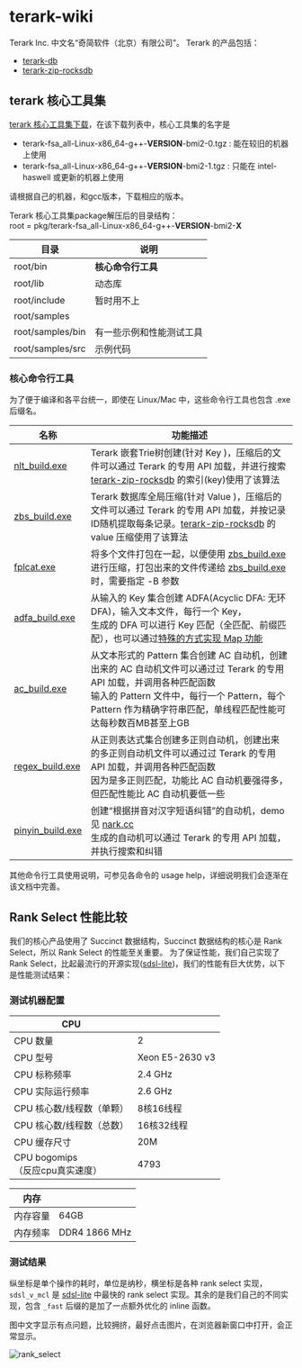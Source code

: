 # terark-wiki

Terark Inc. 中文名“奇简软件（北京）有限公司”。
Terark 的产品包括：
- [terark-db](https://github.com/Terark/terark-db)
- [terark-zip-rocksdb](https://github.com/Terark/terark-zip-rocksdb)

## terark 核心工具集

[terark 核心工具集下载](http://nark.cc/download/)，在该下载列表中，核心工具集的名字是
- terark-fsa_all-Linux-x86_64-g++-**VERSION**-bmi2-0.tgz : 能在较旧的机器上使用
- terark-fsa_all-Linux-x86_64-g++-**VERSION**-bmi2-1.tgz : 只能在 intel-haswell 或更新的机器上使用

请根据自己的机器，和gcc版本，下载相应的版本。

Terark 核心工具集package解压后的目录结构：<br>
root = pkg/terark-fsa_all-Linux-x86_64-g++-**VERSION**-bmi2-**X**<br>

|目录|说明|
--------|---------|
root/bin| **核心命令行工具** |
root/lib| 动态库 |
root/include| 暂时用不上 |
root/samples| |
root/samples/bin| 有一些示例和性能测试工具|
root/samples/src| 示例代码 |

### 核心命令行工具
为了便于编译和各平台统一，即使在 Linux/Mac 中，这些命令行工具也包含 .exe 后缀名。

|名称|功能描述  |
-----|-----|
[nlt_build.exe](tools/bin/nlt_build.exe.md)|Terark 嵌套Trie树创建(针对 Key )，压缩后的文件可以通过 Terark 的专用 API 加载，并进行搜索<br>[terark-zip-rocksdb](https://github.com/Terark/terark-zip-rocksdb) 的索引(key)使用了该算法|
[zbs_build.exe](tools/bin/zbs_build.exe.md)|Terark 数据库全局压缩(针对 Value )，压缩后的文件可以通过 Terark 的专用 API 加载，并按记录ID随机提取每条记录。[terark-zip-rocksdb](https://github.com/Terark/terark-zip-rocksdb) 的 value 压缩使用了该算法|
[fplcat.exe](tools/bin/fplcat.exe.md)|将多个文件打包在一起，以便使用 [zbs_build.exe](tools/bin/zbs_build.exe.md) 进行压缩，打包出来的文件传递给 [zbs_build.exe](tools/bin/zbs_build.exe.md) 时，需要指定 -B 参数|
|[adfa_build.exe](tools/bin/adfa_build.exe.md)|从输入的 Key 集合创建 ADFA(Acyclic DFA: 无环DFA)，输入文本文件，每行一个 Key，<br/>生成的 DFA 可以进行 Key 匹配（全匹配、前缀匹配），也可以通过[特殊的方式实现 Map 功能](http://nark.cc/p/?p=172)|
[ac_build.exe](tools/bin/ac_build.exe.md)|从文本形式的 Pattern 集合创建 AC 自动机，创建出来的 AC 自动机文件可以通过过 Terark 的专用 API 加载，并调用各种匹配函数<br/>输入的 Pattern 文件中，每行一个 Pattern，每个 Pattern 作为精确字符串匹配，单线程匹配性能可达每秒数百MB甚至上GB|
[regex_build.exe](tools/bin/regex_build.exe.md)|从正则表达式集合创建多正则自动机，创建出来的多正则自动机文件可以通过过 Terark 的专用 API 加载，并调用各种匹配函数<br/>因为是多正则匹配，功能比 AC 自动机要强得多，但匹配性能比 AC 自动机要低一些|
[pinyin_build.exe](tools/bin/pinyin_build.exe.md)|创建“根据拼音对汉字短语纠错”的自动机，demo 见 [nark.cc](http://nark.cc)<br/>生成的自动机可以通过 Terark 的专用 API 加载，并执行搜索和纠错|


其他命令行工具使用说明，可参见各命令的 usage help，详细说明我们会逐渐在该文档中完善。

## Rank Select 性能比较

我们的核心产品使用了 Succinct 数据结构，Succinct 数据结构的核心是 Rank Select，所以 Rank Select 的性能至关重要。
为了保证性能，我们自己实现了 Rank Select，比起最流行的开源实现([sdsl-lite](https://github.com/simongog/sdsl-lite))，我们的性能有巨大优势，以下是性能测试结果：

### 测试机器配置

|CPU | |
|------|------|
|CPU 数量 | 2
|CPU 型号 | Xeon E5-2630 v3
|CPU 标称频率|2.4 GHz
|CPU 实际运行频率|2.6 GHz
|CPU 核心数/线程数（单颗）|8核16线程
|CPU 核心数/线程数（总数）|16核32线程
|CPU 缓存尺寸|20M
|CPU bogomips<br>（反应cpu真实速度）|4793

|内存 | |
|------|------|
|内存容量|64GB
|内存频率|DDR4 1866 MHz

### 测试结果

纵坐标是单个操作的耗时，单位是纳秒，横坐标是各种 rank select 实现，`sdsl_v_mcl` 是 [sdsl-lite](https://github.com/simongog/sdsl-lite) 中最快的 rank select 实现。其余的是我们自己的不同实现，包含 `_fast` 后缀的是加了一点额外优化的 inline 函数。

图中文字显示有点问题，比较拥挤，最好点击图片，在浏览器新窗口中打开，会正常显示。

![rank_select](https://cdn.rawgit.com/terark/terark-wiki-zh_cn/master/graphs/rank_select.svg)
